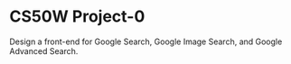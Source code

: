 # CS50W Project-0

Design a front-end for Google Search, Google Image Search, and Google Advanced Search.
